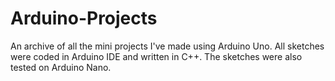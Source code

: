 # Arduino-Projects
An archive of all the mini projects I've made using Arduino Uno. All sketches were coded in Arduino IDE and written in C++.
The sketches were also tested on Arduino Nano.
